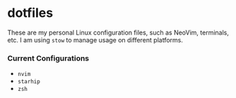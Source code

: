 # dotfiles

These are my personal Linux configuration files, such as NeoVim, terminals, etc. I am using `stow` to manage usage on different platforms.

### Current Configurations

- `nvim`
- `starhip`
- `zsh`

